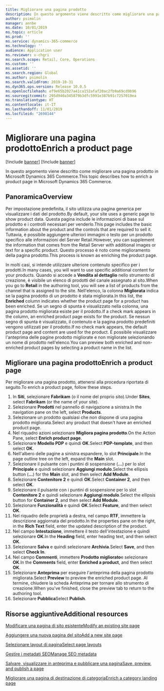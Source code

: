 ```yaml
---
title: Migliorare una pagina prodotto
description: In questo argomento viene descritto come migliorare una pagina prodotto in Microsoft Dynamics 365 Commerce.
author: psimolin
manager: annbe
ms.date: 10/01/2019
ms.topic: article
ms.prod: ''
ms.service: dynamics-365-commerce
ms.technology: ''
audience: Application user
ms.reviewer: v-chgri
ms.search.scope: Retail, Core, Operations
ms.custom: ''
ms.assetid: ''
ms.search.region: Global
ms.author: psimolin
ms.search.validFrom: 2019-10-31
ms.dyn365.ops.version: Release 10.0.5
ms.openlocfilehash: ef9e65b2027a41ca152afaf20ac2fb9a69cd9b96
ms.sourcegitcommit: 295d940a345879b3dfc5991e387b91c7257019ea
ms.translationtype: HT
ms.contentlocale: it-IT
ms.lasthandoff: 11/01/2019
ms.locfileid: "2698144"
---
```

# <a name="enrich-a-product-page"></a><span data-ttu-id="f45ef-103">Migliorare una pagina prodotto</span><span class="sxs-lookup"><span data-stu-id="f45ef-103">Enrich a product page</span></span>

[!include [banner](includes/preview-banner.md)]
[!include [banner](includes/banner.md)]

<span data-ttu-id="f45ef-104">In questo argomento viene descritto come migliorare una pagina prodotto in Microsoft Dynamics 365 Commerce.</span><span class="sxs-lookup"><span data-stu-id="f45ef-104">This topic describes how to enrich a product page in Microsoft Dynamics 365 Commerce.</span></span>

## <a name="overview"></a><span data-ttu-id="f45ef-105">Panoramica</span><span class="sxs-lookup"><span data-stu-id="f45ef-105">Overview</span></span>

<span data-ttu-id="f45ef-106">Per impostazione predefinita, il sito utilizza una pagina generica per visualizzare i dati del prodotto.</span><span class="sxs-lookup"><span data-stu-id="f45ef-106">By default, your site uses a generic page to show product data.</span></span> <span data-ttu-id="f45ef-107">Questa pagina include le informazioni di base sul prodotto e i controlli necessari per venderlo.</span><span class="sxs-lookup"><span data-stu-id="f45ef-107">This page includes the basic information about the product and the controls that are required to sell it.</span></span> <span data-ttu-id="f45ef-108">Tuttavia, è possibile aggiungere ulteriori immagini o testo per un prodotto specifico alle informazioni del Server Retail.</span><span class="sxs-lookup"><span data-stu-id="f45ef-108">However, you can supplement the information that comes from the Retail Server with additional images or text for a specific product.</span></span> <span data-ttu-id="f45ef-109">Questo processo è noto come miglioramento della pagina prodotto.</span><span class="sxs-lookup"><span data-stu-id="f45ef-109">This process is known as enriching the product page.</span></span>

<span data-ttu-id="f45ef-110">In molti casi, si intende utilizzare ulteriore contenuto specifico per i prodotti.</span><span class="sxs-lookup"><span data-stu-id="f45ef-110">In many cases, you will want to use specific additional content for your products.</span></span> <span data-ttu-id="f45ef-111">Quando si accede a **Vendita al dettaglio** nello strumento di creazione, è visibile un elenco di prodotti del canale assegnato al sito.</span><span class="sxs-lookup"><span data-stu-id="f45ef-111">When you go to **Retail** in the authoring tool, you will see a list of products from the channel that is assigned to the site.</span></span> <span data-ttu-id="f45ef-112">Nell'elenco, la colonna **Migliorata** indica se la pagina prodotto di un prodotto è stata migliorata.</span><span class="sxs-lookup"><span data-stu-id="f45ef-112">In this list, the **Enriched** column indicates whether the product page for a product has been enriched.</span></span> <span data-ttu-id="f45ef-113">Se un segno di spunta è visualizzato nella colonna, una pagina prodotto migliorata esiste per il prodotto.</span><span class="sxs-lookup"><span data-stu-id="f45ef-113">If a check mark appears in the column, an enriched product page exists for the product.</span></span> <span data-ttu-id="f45ef-114">Se nessun segno di spunta è visualizzato, il contenuto e la pagina prodotto predefiniti vengono utilizzati per il prodotto.</span><span class="sxs-lookup"><span data-stu-id="f45ef-114">If no check mark appears, the default product page and content are used for the product.</span></span> <span data-ttu-id="f45ef-115">È possibile visualizzare l'anteprima delle pagine prodotto migliorate e non migliorate selezionando un nome di prodotto nell'elenco.</span><span class="sxs-lookup"><span data-stu-id="f45ef-115">You can preview both enriched and non-enriched product pages by selecting a product name in the list.</span></span>

## <a name="enrich-a-product-page"></a><span data-ttu-id="f45ef-116">Migliorare una pagina prodotto</span><span class="sxs-lookup"><span data-stu-id="f45ef-116">Enrich a product page</span></span>

<span data-ttu-id="f45ef-117">Per migliorare una pagina prodotto, attenersi alla procedura riportata di seguito.</span><span class="sxs-lookup"><span data-stu-id="f45ef-117">To enrich a product page, follow these steps.</span></span>

1. <span data-ttu-id="f45ef-118">In **Siti**, selezionare **Fabrikam** (o il nome del proprio sito).</span><span class="sxs-lookup"><span data-stu-id="f45ef-118">Under **Sites**, select **Fabrikam** (or the name of your site).</span></span>
1. <span data-ttu-id="f45ef-119">Selezionare **Prodotti** nel pannello di navigazione a sinistra.</span><span class="sxs-lookup"><span data-stu-id="f45ef-119">In the navigation pane on the left, select **Products**.</span></span>
1. <span data-ttu-id="f45ef-120">Selezionare un prodotto qualsiasi che non dispone di una pagina prodotto migliorata.</span><span class="sxs-lookup"><span data-stu-id="f45ef-120">Select any product that doesn't have an enriched product page.</span></span>
1. <span data-ttu-id="f45ef-121">Nel riquadro azioni selezionare **Migliora pagina prodotto**.</span><span class="sxs-lookup"><span data-stu-id="f45ef-121">On the Action Pane, select **Enrich product page**.</span></span>
1. <span data-ttu-id="f45ef-122">Selezionare **Modello PDP** e quindi **OK**.</span><span class="sxs-lookup"><span data-stu-id="f45ef-122">Select **PDP-template**, and then select **OK**.</span></span>
1. <span data-ttu-id="f45ef-123">Nell'albero delle pagine a sinistra espandere, lo slot **Principale**.</span><span class="sxs-lookup"><span data-stu-id="f45ef-123">In the page outline tree on the left, expand the **Main** slot.</span></span>
1. <span data-ttu-id="f45ef-124">Selezionare il pulsante con i puntini di sospensione (**...**) per lo slot **Principale** e quindi selezionare **Aggiungi modulo**.</span><span class="sxs-lookup"><span data-stu-id="f45ef-124">Select the ellipsis button (**...**) for the **Main** slot, and then select **Add Module**.</span></span>
1. <span data-ttu-id="f45ef-125">Selezionare **Contenitore 2** e quindi **OK**.</span><span class="sxs-lookup"><span data-stu-id="f45ef-125">Select **Container 2**, and then select **OK**.</span></span>
1. <span data-ttu-id="f45ef-126">Selezionare il pulsante con i puntini di sospensione per lo slot **Contenitore 2** e quindi selezionare **Aggiungi modulo**.</span><span class="sxs-lookup"><span data-stu-id="f45ef-126">Select the ellipsis button for **Container 2**, and then select **Add Module**.</span></span>
1. <span data-ttu-id="f45ef-127">Selezionare **Funzionalità** e quindi **OK**.</span><span class="sxs-lookup"><span data-stu-id="f45ef-127">Select **Feature**, and then select **OK**.</span></span>
1. <span data-ttu-id="f45ef-128">Nel riquadro delle proprietà a destra, nel campo **RTF**, immettere la descrizione aggiornata del prodotto.</span><span class="sxs-lookup"><span data-stu-id="f45ef-128">In the properties pane on the right, in the **Rich Text** field, enter the updated description of the product.</span></span>
1. <span data-ttu-id="f45ef-129">Nel campo **Intestazione**, immettere il testo dell'intestazione e quindi selezionare **OK**.</span><span class="sxs-lookup"><span data-stu-id="f45ef-129">In the **Heading** field, enter heading text, and then select **OK**.</span></span>
1. <span data-ttu-id="f45ef-130">Selezionare **Salva** e quindi selezionare **Archivia**.</span><span class="sxs-lookup"><span data-stu-id="f45ef-130">Select **Save**, and then select **Check In**.</span></span>
1. <span data-ttu-id="f45ef-131">Nel campo **Commenti**, immettere **Prodotto migliorato**e selezionare **OK**.</span><span class="sxs-lookup"><span data-stu-id="f45ef-131">In the **Comments** field, enter **Enriched a product**, and then select **OK**.</span></span>
1. <span data-ttu-id="f45ef-132">Selezionare **Anteprima** per eseguire l'anteprima della pagina prodotto migliorata.</span><span class="sxs-lookup"><span data-stu-id="f45ef-132">Select **Preview** to preview the enriched product page.</span></span> <span data-ttu-id="f45ef-133">Al termine, chiudere la scheda Anteprima per tornare allo strumento di creazione.</span><span class="sxs-lookup"><span data-stu-id="f45ef-133">When you've finished, close the preview tab to return to the authoring tool.</span></span>
1. <span data-ttu-id="f45ef-134">Selezionare **Pubblica**</span><span class="sxs-lookup"><span data-stu-id="f45ef-134">Select **Publish**.</span></span>

## <a name="additional-resources"></a><span data-ttu-id="f45ef-135">Risorse aggiuntive</span><span class="sxs-lookup"><span data-stu-id="f45ef-135">Additional resources</span></span>

[<span data-ttu-id="f45ef-136">Modificare una pagina di sito esistente</span><span class="sxs-lookup"><span data-stu-id="f45ef-136">Modify an existing site page</span></span>](modify-existing-page.md)

[<span data-ttu-id="f45ef-137">Aggiungere una nuova pagina del sito</span><span class="sxs-lookup"><span data-stu-id="f45ef-137">Add a new site page</span></span>](add-new-page.md)

[<span data-ttu-id="f45ef-138">Selezionare layout di pagina</span><span class="sxs-lookup"><span data-stu-id="f45ef-138">Select page layouts</span></span>](select-page-layouts.md)

[<span data-ttu-id="f45ef-139">Gestire i metadati SEO</span><span class="sxs-lookup"><span data-stu-id="f45ef-139">Manage SEO metadata</span></span>](manage-seo-metadata.md)

[<span data-ttu-id="f45ef-140">Salvare, visualizzare in anteprima e pubblicare una pagina</span><span class="sxs-lookup"><span data-stu-id="f45ef-140">Save, preview, and publish a page</span></span>](save-preview-publish-page.md)

[<span data-ttu-id="f45ef-141">Migliorare una pagina di destinazione di categoria</span><span class="sxs-lookup"><span data-stu-id="f45ef-141">Enrich a category landing page</span></span>](enrich-category-page.md)

